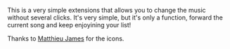 This is a very simple extensions that allows you to change the music without
several clicks. It's very simple, but it's only a function, forward the current
song and keep enjoyining your list!

Thanks to [Matthieu James](http://tiheum.deviantart.com/) for the icons.
